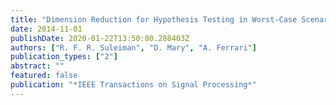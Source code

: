 ```yaml
---
title: "Dimension Reduction for Hypothesis Testing in Worst-Case Scenarios"
date: 2014-11-01
publishDate: 2020-01-22T13:50:00.288403Z
authors: ["R. F. R. Suleiman", "D. Mary", "A. Ferrari"]
publication_types: ["2"]
abstract: ""
featured: false
publication: "*IEEE Transactions on Signal Processing*"
---
```



